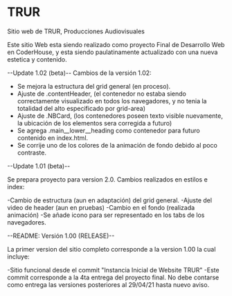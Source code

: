 # TRUR
Sitio web de TRUR, Producciones Audiovisuales

Este sitio Web esta siendo realizado como proyecto Final de Desarrollo Web en CoderHouse, y esta siendo paulatinamente actualizado con una nueva estetica y contenido.

--Update 1.02 (beta)--
Cambios de la versión 1.02:
- Se mejora la estructura del grid general (en proceso).
- Ajuste de .contentHeader, (el contenedor no estaba siendo correctamente visualizado en todos los navegadores, y no tenia la totalidad del alto especificado por grid-area)
- Ajuste de .NBCard, (los contenedores poseen texto visible nuevamente, la ubicación de los elementos sera corregida a futuro)
- Se agrega .main__lower__heading como contenedor para futuro contenido en index.html.
- Se corrije uno de los colores de la animación de fondo debido al poco contraste.


--Update 1.01 (beta)--

Se prepara proyecto para version 2.0. Cambios realizados en estilos e index:

-Cambio de estructura (aun en adaptación) del grid general.
-Ajuste del video de header (aun en pruebas)
-Cambio en el fondo (realizada animación)
-Se añade icono para ser representado en los tabs de los navegadores.

--README: Versión 1.00 (RELEASE)--

La primer version del sitio completo corresponde a la version 1.00 la cual incluye:

-Sitio funcional desde el commit "Instancia Inicial de Website TRUR"
-Este commit corresponde a la 4ta entrega del proyecto final. No debe contarse como entrega las versiones posteriores al 29/04/21 hasta nuevo aviso.


